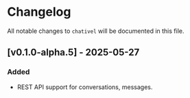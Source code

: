 # Changelog

All notable changes to `chativel` will be documented in this file.

## [v0.1.0-alpha.5] - 2025-05-27
### Added
- REST API support for conversations, messages.
